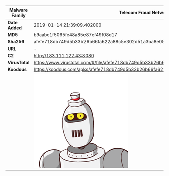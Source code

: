 | Malware Family | Telecom Fraud Network for South Koreans                      |
| -------------- | ------------------------------------------------------------ |
| **Date Added** | 2019-01-14 21:39:09.402000                                                   |
| **MD5**        | b9aabc1f5065fe48a85e87ef49f08d17                             |
| **Sha256**     | afefe718db749d5b33b26b66fa622a88c5e302d51a3ba8e055cb21343ff70598 |
| **URL**        | -                                                            |
| **C2**         | http://183.111.122.43:8080 |
| **VirusTotal** | https://www.virustotal.com/#/file/afefe718db749d5b33b26b66fa622a88c5e302d51a3ba8e055cb21343ff70598/detection |
| **Koodous**    | https://koodous.com/apks/afefe718db749d5b33b26b66fa622a88c5e302d51a3ba8e055cb21343ff70598 |
|                | ![](../assets/afefe718db749d5b33b26b66fa622a88c5e302d51a3ba8e055cb21343ff70598.png) |